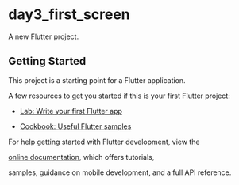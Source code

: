# day3_first_screen

A new Flutter project.

## Getting Started

This project is a starting point for a Flutter application.

A few resources to get you started if this is your first Flutter project:
- [Lab: Write your first Flutter app](https://docs.flutter.dev/get-started/codelab)

- [Cookbook: Useful Flutter samples](https://docs.flutter.dev/cookbook)

For help getting started with Flutter development, view the

[online documentation](https://docs.flutter.dev/), which offers tutorials,

samples, guidance on mobile development, and a full API reference.
